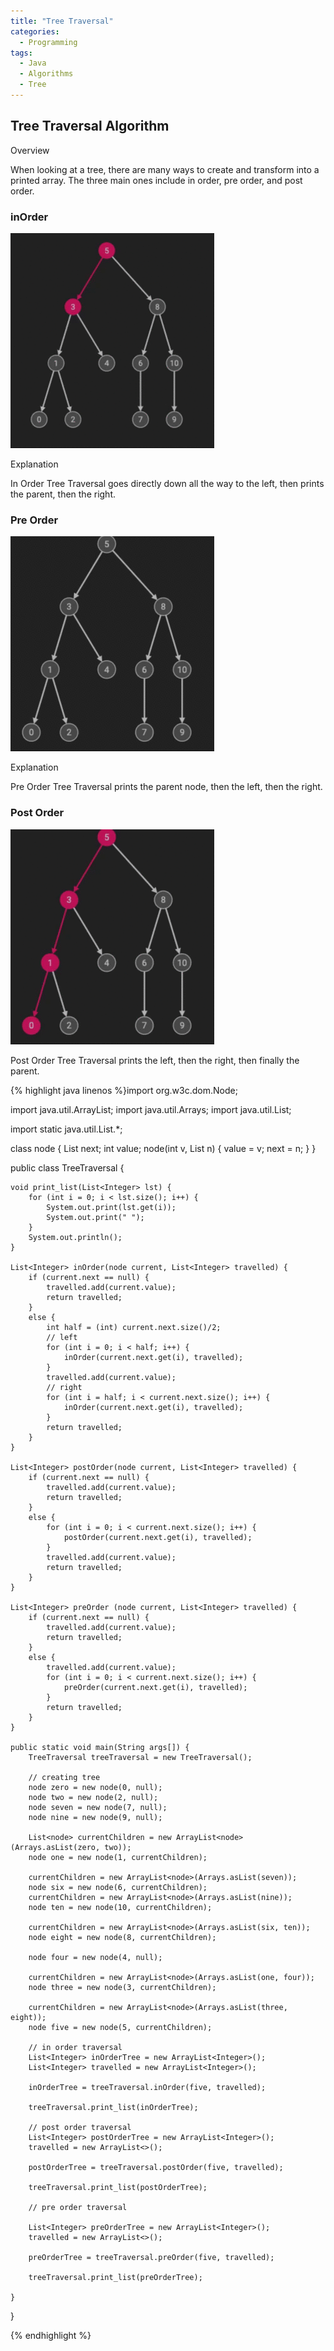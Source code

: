 ```yaml
---
title: "Tree Traversal"
categories:
  - Programming
tags:
  - Java
  - Algorithms
  - Tree
---
```


## Tree Traversal Algorithm

Overview

When looking at a tree, there are many ways to create and transform into a printed array. The three main ones include in order, pre order, and post order.


### inOrder

![](/assets/images/atreetraversal.gif)

Explanation


In Order Tree Traversal goes directly down all the way to the left, then prints the parent, then the right.


### Pre Order

![](/assets/images/apreorder.gif)

Explanation

Pre Order Tree Traversal prints the parent node, then the left, then the right.

### Post Order

![](/assets/images/apostorder.gif)

Post Order Tree Traversal prints the left, then the right, then finally the parent.


{% highlight java linenos %}import org.w3c.dom.Node;

import java.util.ArrayList;
import java.util.Arrays;
import java.util.List;

import static java.util.List.*;


class node {
    List<node> next;
    int value;
    node(int v, List<node> n) {
        value = v;
        next = n;
    }
}

public class TreeTraversal {

    void print_list(List<Integer> lst) {
        for (int i = 0; i < lst.size(); i++) {
            System.out.print(lst.get(i));
            System.out.print(" ");
        }
        System.out.println();
    }

    List<Integer> inOrder(node current, List<Integer> travelled) {
        if (current.next == null) {
            travelled.add(current.value);
            return travelled;
        }
        else {
            int half = (int) current.next.size()/2;
            // left
            for (int i = 0; i < half; i++) {
                inOrder(current.next.get(i), travelled);
            }
            travelled.add(current.value);
            // right
            for (int i = half; i < current.next.size(); i++) {
                inOrder(current.next.get(i), travelled);
            }
            return travelled;
        }
    }

    List<Integer> postOrder(node current, List<Integer> travelled) {
        if (current.next == null) {
            travelled.add(current.value);
            return travelled;
        }
        else {
            for (int i = 0; i < current.next.size(); i++) {
                postOrder(current.next.get(i), travelled);
            }
            travelled.add(current.value);
            return travelled;
        }
    }

    List<Integer> preOrder (node current, List<Integer> travelled) {
        if (current.next == null) {
            travelled.add(current.value);
            return travelled;
        }
        else {
            travelled.add(current.value);
            for (int i = 0; i < current.next.size(); i++) {
                preOrder(current.next.get(i), travelled);
            }
            return travelled;
        }
    }

    public static void main(String args[]) {
        TreeTraversal treeTraversal = new TreeTraversal();

        // creating tree
        node zero = new node(0, null);
        node two = new node(2, null);
        node seven = new node(7, null);
        node nine = new node(9, null);

        List<node> currentChildren = new ArrayList<node>(Arrays.asList(zero, two));
        node one = new node(1, currentChildren);

        currentChildren = new ArrayList<node>(Arrays.asList(seven));
        node six = new node(6, currentChildren);
        currentChildren = new ArrayList<node>(Arrays.asList(nine));
        node ten = new node(10, currentChildren);

        currentChildren = new ArrayList<node>(Arrays.asList(six, ten));
        node eight = new node(8, currentChildren);

        node four = new node(4, null);

        currentChildren = new ArrayList<node>(Arrays.asList(one, four));
        node three = new node(3, currentChildren);

        currentChildren = new ArrayList<node>(Arrays.asList(three, eight));
        node five = new node(5, currentChildren);

        // in order traversal
        List<Integer> inOrderTree = new ArrayList<Integer>();
        List<Integer> travelled = new ArrayList<Integer>();

        inOrderTree = treeTraversal.inOrder(five, travelled);

        treeTraversal.print_list(inOrderTree);

        // post order traversal
        List<Integer> postOrderTree = new ArrayList<Integer>();
        travelled = new ArrayList<>();

        postOrderTree = treeTraversal.postOrder(five, travelled);

        treeTraversal.print_list(postOrderTree);

        // pre order traversal

        List<Integer> preOrderTree = new ArrayList<Integer>();
        travelled = new ArrayList<>();

        preOrderTree = treeTraversal.preOrder(five, travelled);

        treeTraversal.print_list(preOrderTree);

    }
}

{% endhighlight %}
